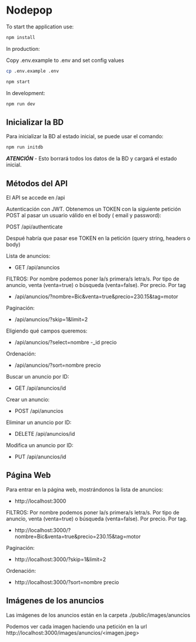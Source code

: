 # Nodepop

To start the application use:

```sh
npm install
```

In production:

Copy .env.example to .env and set config values

```sh
cp .env.example .env
```

```sh
npm start
```

In development:

```sh
npm run dev
```

## Inicializar la BD

Para inicializar la BD al estado inicial, se puede usar el comando:

```sh
npm run initdb
```

***ATENCIÓN*** - Esto borrará todos los datos de la BD y cargará el estado inicial.   

## Métodos del API

El API se accede en /api

Autenticación con JWT. Obtenemos un TOKEN con la siguiente petición POST al pasar un usuario válido en el body ( email y password):

POST  /api/authenticate


Despué habría que pasar ese TOKEN en la petición (query string, headers o body)

Lista de anuncios:

- GET  /api/anuncios

FILTROS:
Por nombre podemos poner la/s primera/s letra/s.
Por tipo de anuncio, venta (venta=true) o búsqueda (venta=false).
Por precio.
Por tag
- /api/anuncios/?nombre=Bic&venta=true&precio=230.15&tag=motor

Paginación:
- /api/anuncios/?skip=1&limit=2

Eligiendo qué campos queremos:
- /api/anuncios/?select=nombre -_id precio

Ordenación:
- /api/anuncios/?sort=nombre precio


Buscar un anuncio por ID:

- GET  /api/anuncios/id

Crear un anuncio:

- POST  /api/anuncios

Eliminar un anuncio por ID:

- DELETE  /api/anuncios/id

Modifica un anuncio por ID:

- PUT  /api/anuncios/id


## Página Web

Para entrar en la página web, mostrándonos la lista de anuncios:
- http://localhost:3000

FILTROS:
Por nombre podemos poner la/s primera/s letra/s.
Por tipo de anuncio, venta (venta=true) o búsqueda (venta=false).
Por precio.
Por tag.
- http://localhost:3000/?nombre=Bic&venta=true&precio=230.15&tag=motor

Paginación:
- http://localhost:3000/?skip=1&limit=2

Ordenación:
- http://localhost:3000/?sort=nombre precio



## Imágenes de los anuncios

Las imágenes de los anuncios están en la carpeta ./public/images/anuncios

Podemos ver cada imagen haciendo una petición en la url http://localhost:3000/images/anuncios/<imagen.jpeg>